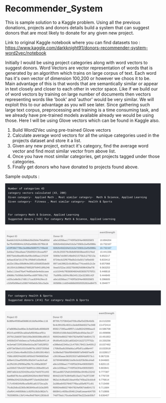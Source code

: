# Recommender_System
This is sample solution to a Kaggle problem. Using all the previous donations, projects and donors details build a system that can suggest donors that are most likely to donate for any given new project.

Link to original Kaggle notebook where you can find datasets too : https://www.kaggle.com/darkknight91/donors-recommender-system-word2vec/notebook

Initially I would be using project categories along with word vectors to suggest donors. Word Vectors are vector representation of words that is generated by an algorithm which trains on large corpus of text. Each word has it's own vector of dimension 100,200 or however we choos it to be. Main advantage of this is that words that are semantically similar or appear in text closely and closer to each other in vector space. Like if we build our of word vectors by training on large number of documents then vectors representing words like 'book' and 'author' would be very similar. We will exploit this to our advantage as you will see later. Since gathering such large text corpus, preprocessing and training is a time consuming task, and we already have pre-trained models available already we would be using those. Here I will be using Glove vectors which can be found in Kaggle also.

1. Build Word2Vec using pre-trained Glove vectors
2. Calculate average word vectors for all the unique categories used in the projects dataset and store it a list.
3. Given any new project, extract it's category, find the average word vector and find most similar vector from above list.
4. Once you have most similar categories, get projects tagged under those categories.
5. Finally get donors who have donated to projects found above.

Sample outputs :

![alt text](https://github.com/DarkKnight1991/Recommender_System/blob/master/images/Screen%20Shot%202018-09-24%20at%2012.25.56%20AM.png)

![alt text](https://github.com/DarkKnight1991/Recommender_System/blob/master/images/Screen%20Shot%202018-09-24%20at%2012.26.08%20AM.png)
